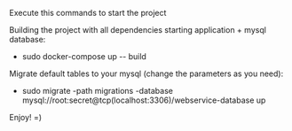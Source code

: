 Execute this commands to start the project

Building the project with all dependencies starting application + mysql database:
- sudo docker-compose up -- build

Migrate default tables to your mysql (change the parameters as you need):
- sudo migrate -path migrations -database mysql://root:secret@tcp(localhost:3306)/webservice-database up

Enjoy! =)